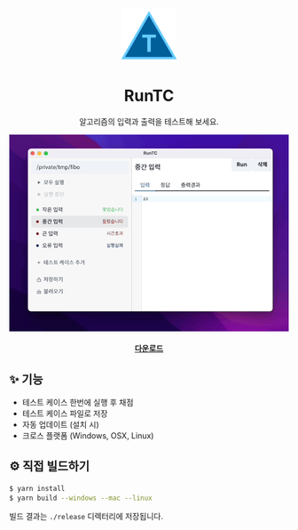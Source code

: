 <div align="center">
    <img src="public/favicon.png" width="100">
    <h1>RunTC</h1>
    <p>알고리즘의 입력과 출력을 테스트해 보세요.</p>
    <img src="docs/runtc-intro.gif" alt="">
</div>
<br>
<div align="center">
    <b><a href="https://github.com/Tekiter/RunTC/releases">다운로드</a></b>
</div>

## ✨ 기능

- 테스트 케이스 한번에 실행 후 채점
- 테스트 케이스 파일로 저장
- 자동 업데이트 (설치 시)
- 크로스 플랫폼 (Windows, OSX, Linux)

## ⚙️ 직접 빌드하기

```bash
$ yarn install
$ yarn build --windows --mac --linux
```

빌드 결과는 `./release` 디렉터리에 저장됩니다.
